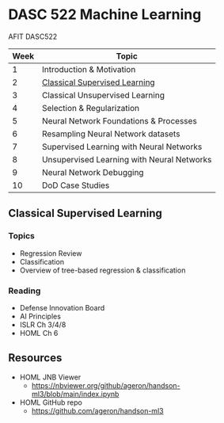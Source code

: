 # DASC 522 Machine Learning
AFIT DASC522

| Week | Topic                                                           |
|------|-----------------------------------------------------------------|
| 1	   | Introduction & Motivation                                       |
| 2	   | [Classical Supervised Learning](#classical-supervised-learning) |
| 3	   | Classical Unsupervised Learning                                 |
| 4	   | Selection & Regularization                                      |
| 5	   | Neural Network Foundations & Processes                          |
| 6	   | Resampling Neural Network datasets                              |
| 7	   | Supervised Learning with Neural Networks                        |
| 8	   | Unsupervised Learning with Neural Networks                      |
| 9	   | Neural Network Debugging                                        |
| 10	  | DoD Case Studies                                                |

## Classical Supervised Learning
### Topics
- Regression Review
- Classification
- Overview of tree-based regression & classification

### Reading
- Defense Innovation Board
- AI Principles
- ISLR Ch 3/4/8
- HOML Ch 6

## Resources
- HOML JNB Viewer
  - https://nbviewer.org/github/ageron/handson-ml3/blob/main/index.ipynb
- HOML GitHub repo
  - https://github.com/ageron/handson-ml3


